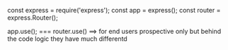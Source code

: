  const express = require('express');
 const app = express();
 const router = express.Router();

 app.use(); === router.use() ==> for end users prospective only
 but behind the code logic they have much differentd